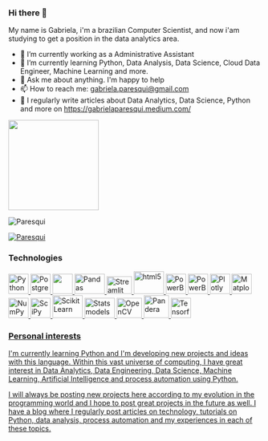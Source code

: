 ### Hi there 👋

<!--
**Paresqui/Paresqui** is a ✨ _special_ ✨ repository because its `README.md` (this file) appears on your GitHub profile.

Here are some ideas to get you started:
-->
My name is Gabriela, i'm a brazilian 
Computer Scientist, and now i'am studying to get a position in the data analytics area.

- 🔭 I’m currently working as a Administrative Assistant 
- 🌱 I’m currently learning Python, Data Analysis, Data Science, Cloud Data Engineer, Machine Learning and more.
- 💬 Ask me about anything. I'm happy to help
- 📫 How to reach me: gabriela.paresqui@gmail.com
- 👑 I regularly write articles about Data Analytics, Data Science, Python and more on https://gabrielaparesqui.medium.com/

<img height="180em" src="https://github-readme-stats.vercel.app/api?username=Paresqui&show_icons=true&count_private=true&theme=monokai" />


<p align="left"> <img src="https://komarev.com/ghpvc/?username=Paresqui&label=Profile%20views&color=0e75b6&style=flat" alt="Paresqui" /> </p>
<p align="left"> <a href="https://github.com/ryo-ma/github-profile-trophy"><img src="https://github-profile-trophy.vercel.app/?username=Paresqui" alt="Paresqui" /></a> </p>

### Technologies
<p align="left"> <a href="https://www.python.org/" target="_blank"> <img src="https://cdn.worldvectorlogo.com/logos/python-5.svg" alt="Python" width="40" height="40"/>  <a href="https://www.postgresql.org/" target="_blank"> <img src="https://cdn.worldvectorlogo.com/logos/postgresql.svg" alt="PostgreSQL" width="40" height="40"/>  <a href="https://www.mysql.com/" target="_blank"> <img src="https://cdn.worldvectorlogo.com/logos/mysql-6.svg" width="40" height="40"/> </a> <a href="https://pandas.pydata.org/" target="_blank"> <img src="https://pandas.pydata.org/static/img/pandas_secondary.svg" alt="Pandas" width="60" height="40"/> </a> <a href="https://streamlit.io/" target="_blank"> <img src="https://streamlit.io/images/brand/streamlit-mark-color.png" alt="Streamlit" width="50" height="35"/> </a> <a href="https://seaborn.pydata.org/index.html#" target="_blank"> <img src="https://seaborn.pydata.org/_images/logo-tall-lightbg.svg" alt="html5" width="60" height="45"/> 
<a href="https://powerbi.microsoft.com/pt-br/" target="_blank"> <img src="https://cdn.worldvectorlogo.com/logos/power-bi.svg" alt="PowerBI" width="40" height="40"/>
<a href="https://www.tableau.com/pt-br" target="_blank"> <img src="https://cdn.worldvectorlogo.com/logos/tableau-software.svg" alt="PowerBI" width="40" height="40"/>
<a href="https://plotly.com/" target="_blank"> <img src="https://avatars.githubusercontent.com/u/5997976?s=200&v=4" alt="Plotly" width="40" height="40"/>
<a href="https://matplotlib.org/stable/index.html" target="_blank"> <img src="https://avatars.githubusercontent.com/u/215947?s=200&v=4" alt="Matplotlib" width="40" height="40"/>
<a href="https://numpy.org/" target="_blank"> <img src="https://avatars.githubusercontent.com/u/288276?s=200&v=4" alt="NumPy" width="40" height="40"/> 
<a href="https://www.scipy.org/" target="_blank"> <img src="https://avatars.githubusercontent.com/u/288277?s=200&v=4" alt="SciPy" width="40" height="40"/>   
<a href="https://scikit-learn.org/stable/" target="_blank"> <img src="https://avatars.githubusercontent.com/u/365630?s=200&v=4" alt="ScikitLearn" width="60" height="45"/>    
<a href="https://www.statsmodels.org/stable/index.html" target="_blank"> <img src="https://www.statsmodels.org/stable/_images/statsmodels-logo-v2.svg" alt="Statsmodels" width="60" height="40"/>  
<a href="https://docs.opencv.org/master/index.html" target="_blank"> <img src="https://opencv.org/wp-content/uploads/2020/07/OpenCV_logo_black-2.png" alt="OpenCV" width="50" height="40"/>  
<a href="https://pandera.readthedocs.io/en/stable/" target="_blank"> <img src="https://pandera.readthedocs.io/en/stable/_static/pandera-logo.png" alt="Pandera" width="50" height="45"/> 
<a href="https://www.tensorflow.org/" target="_blank"> <img src="https://avatars.githubusercontent.com/u/15658638?s=200&v=4" alt="Tensorflow" width="40" height="40"/> </p>   
 

### Personal interests 

I'm currently learning Python and I'm developing new projects and ideas with this language. Within this vast universe of computing, I have great interest in Data Analytics, Data Engineering, Data Science, Machine Learning, Artificial Intelligence and process automation using Python. 
 
I will always be posting new projects here according to my evolution in the programming world and I hope to post great projects in the future as well. 
I have a blog where I regularly post articles on technology, tutorials on Python, data analysis, process automation and  my experiences in each of these topics. 
 






